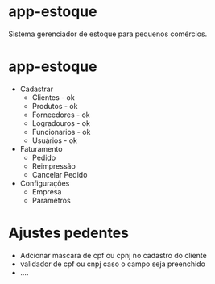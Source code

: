 # app-estoque
Sistema gerenciador de estoque para pequenos comércios.

# app-estoque
- Cadastrar
    - Clientes - ok
    - Produtos - ok
    - Forneedores - ok
    - Logradouros - ok
    - Funcionarios - ok
    - Usuários - ok
- Faturamento
    - Pedido
    - Reimpressão
    - Cancelar Pedido
- Configurações
    - Empresa
    - Paramêtros
    

# Ajustes pedentes
- Adcionar mascara de cpf ou cpnj no cadastro do cliente
- validador de cpf ou cnpj caso o campo seja preenchido
- ....